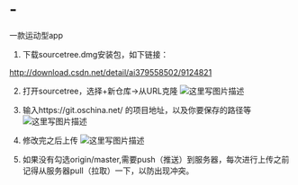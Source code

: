 # -
一款运动型app
1. 下载sourcetree.dmg安装包，如下链接：

http://download.csdn.net/detail/ai379558502/9124821

2. 打开sourcetree，选择+新仓库->从URL克隆
![这里写图片描述](http://img.blog.csdn.net/20150921175124308)


3. 输入https://git.oschina.net/  的项目地址，以及你要保存的路径等![这里写图片描述](http://img.blog.csdn.net/20150921175324262)
4. 修改完之后上传
![这里写图片描述](http://img.blog.csdn.net/20150921175810586)
5. 如果没有勾选origin/master,需要push（推送）到服务器，每次进行上传之前记得从服务器pull（拉取）一下，以防出现冲突。
